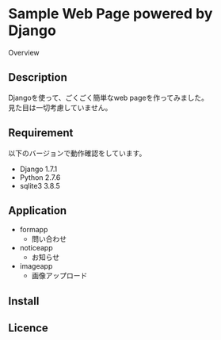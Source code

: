 Sample Web Page powered by Django                                                               
====

Overview


## Description
Djangoを使って、ごくごく簡単なweb pageを作ってみました。  
見た目は一切考慮していません。  


## Requirement
以下のバージョンで動作確認をしています。  

- Django 1.7.1
- Python 2.7.6
- sqlite3 3.8.5


## Application
- formapp
  - 問い合わせ
- noticeapp
  - お知らせ
- imageapp
  - 画像アップロード  


## Install


## Licence
